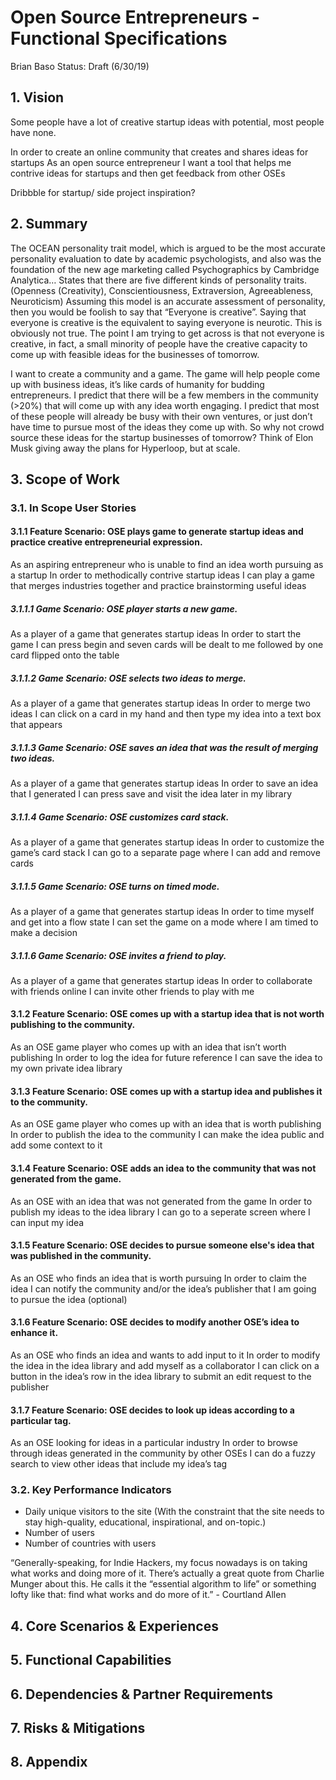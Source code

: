 # Open Source Entrepreneurs - Functional Specifications
Brian Baso 
Status: Draft (6/30/19)

## 1. Vision

Some people have a lot of creative startup ideas with potential, most people have none.

In order to create an online community that creates and shares ideas for startups
As an open source entrepreneur 
I want a tool that helps me contrive ideas for startups and then get feedback from other OSEs

Dribbble for startup/ side project inspiration?

## 2. Summary

The OCEAN personality trait model, which is argued to be the most accurate personality evaluation to date by academic psychologists, and also was the foundation of the new age marketing called Psychographics by Cambridge Analytica… States that there are five different kinds of personality traits. (Openness (Creativity), Conscientiousness, Extraversion, Agreeableness, Neuroticism) Assuming this model is an accurate assessment of personality, then you would be foolish to say that “Everyone is creative”. Saying that everyone is creative is the equivalent to saying everyone is neurotic. This is obviously not true. The point I am trying to get across is that not everyone is creative, in fact, a small minority of people have the creative capacity to come up with feasible ideas for the businesses of tomorrow.

I want to create a community and a game. The game will help people come up with business ideas, it’s like cards of humanity for budding entrepreneurs. I predict that there will be a few members in the community (>20%) that will come up with any idea worth engaging. I predict that most of these people will already be busy with their own ventures, or just don’t have time to pursue most of the ideas they come up with. So why not crowd source these ideas for the startup businesses of tomorrow? Think of Elon Musk giving away the plans for Hyperloop, but at scale. 

## 3. Scope of Work

### 3.1. In Scope User Stories
#### 3.1.1 Feature Scenario: OSE plays game to generate startup ideas and practice creative entrepreneurial expression.
As an aspiring entrepreneur who is unable to find an idea worth pursuing as a startup
In order to methodically contrive startup ideas
I can play a game that merges industries together and practice brainstorming useful ideas

##### 3.1.1.1 Game Scenario: OSE player starts a new game.
As a player of a game that generates startup ideas
In order to start the game
I can press begin and seven cards will be dealt to me followed by one card flipped onto the table

##### 3.1.1.2 Game Scenario: OSE selects two ideas to merge.
As a player of a game that generates startup ideas
In order to merge two ideas
I can click on a card in my hand and then type my idea into a text box that appears

##### 3.1.1.3 Game Scenario: OSE saves an idea that was the result of merging two ideas.
As a player of a game that generates startup ideas
In order to save an idea that I generated
I can press save and visit the idea later in my library

##### 3.1.1.4 Game Scenario: OSE customizes card stack.
As a player of a game that generates startup ideas
In order to customize the game’s card stack
I can go to a separate page where I can add and remove cards

##### 3.1.1.5 Game Scenario: OSE turns on timed mode.
As a player of a game that generates startup ideas
In order to time myself and get into a flow state
I can set the game on a mode where I am timed to make a decision

##### 3.1.1.6 Game Scenario: OSE invites a friend to play.
As a player of a game that generates startup ideas
In order to collaborate with friends online
I can invite other friends to play with me 

#### 3.1.2 Feature Scenario: OSE comes up with a startup idea that is not worth publishing to the community.
As an OSE game player who comes up with an idea that isn’t worth publishing
In order to log the idea for future reference 
I can save the idea to my own private idea library

#### 3.1.3 Feature Scenario: OSE comes up with a startup idea and publishes it to the community.
As an OSE game player who comes up with an idea that is worth publishing
In order to publish the idea to the community
I can make the idea public and add some context to it

#### 3.1.4 Feature Scenario: OSE adds an idea to the community that was not generated from the game.
As an OSE with an idea that was not generated from the game
In order to publish my ideas to the idea library
I can go to a seperate screen where I can input my idea

#### 3.1.5 Feature Scenario: OSE decides to pursue someone else's idea that was published in the community.
As an OSE who finds an idea that is worth pursuing 
In order to claim the idea
I can notify the community and/or the idea’s publisher that I am going to pursue the idea (optional)

#### 3.1.6 Feature Scenario: OSE decides to modify another OSE’s idea to enhance it.
As an OSE who finds an idea and wants to add input to it
In order to modify the idea in the idea library and add myself as a collaborator 
I can click on a button in the idea’s row in the idea library to submit an edit request to the publisher

#### 3.1.7 Feature Scenario: OSE decides to look up ideas according to a particular tag.
As an OSE looking for ideas in a particular industry
In order to browse through ideas generated in the community by other OSEs
I can do a fuzzy search to view other ideas that include my idea’s tag

### 3.2. Key Performance Indicators 
- Daily unique visitors to the site (With the constraint that the site needs to stay high-quality, educational, inspirational, and on-topic.)
- Number of users
- Number of countries with users

“Generally-speaking, for Indie Hackers, my focus nowadays is on taking what works and doing more of it. There’s actually a great quote from Charlie Munger about this. He calls it the “essential algorithm to life” or something lofty like that: find what works and do more of it.” - Courtland Allen

## 4. Core Scenarios & Experiences



## 5. Functional Capabilities



## 6. Dependencies & Partner Requirements



## 7. Risks & Mitigations



## 8. Appendix







